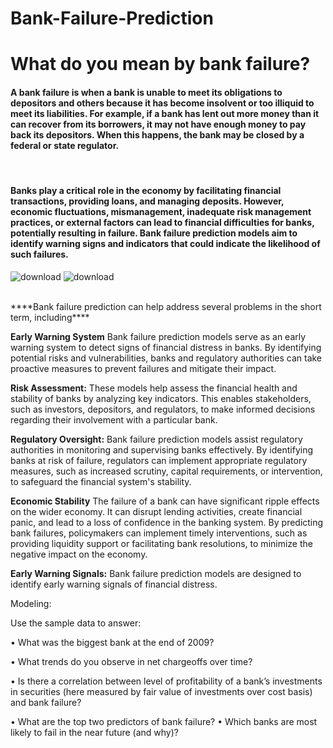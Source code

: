 # Bank-Failure-Prediction
<h1>What do you mean by bank failure?</h1>
<h4>A bank failure is when a bank is unable to meet its obligations to depositors and others because it has become insolvent or too illiquid to meet its liabilities. For example, if a bank has lent out more money than it can recover from its borrowers, it may not have enough money to pay back its depositors. When this happens, the bank may be closed by a federal or state regulator.</h4><br/>
<h4>Banks play a critical role in the economy by facilitating financial transactions, providing loans, and managing deposits. However, economic fluctuations, mismanagement, inadequate risk management practices, or external factors can lead to financial difficulties for banks, potentially resulting in failure. Bank failure prediction models aim to identify warning signs and indicators that could indicate the likelihood of such failures.</h4>



![download](https://github.com/mohansharma077/Bank-Failure-Prediction/assets/104629829/220e2b20-b779-4b46-954a-58564b24d52b)
![download](https://github.com/mohansharma077/Bank-Failure-Prediction/assets/104629829/f21a3b28-fe96-4252-90e4-2adbb6e57fcb)

<br>
****Bank failure prediction can help address several problems in the short term, including****

**Early Warning System**
Bank failure prediction models serve as an early warning system to detect signs of financial distress in banks. By identifying potential risks and vulnerabilities, banks and regulatory authorities can take proactive measures to prevent failures and mitigate their impact.

**Risk Assessment:**
These models help assess the financial health and stability of banks by analyzing key indicators. This enables stakeholders, such as investors, depositors, and regulators, to make informed decisions regarding their involvement with a particular bank.

**Regulatory Oversight:**
Bank failure prediction models assist regulatory authorities in monitoring and supervising banks effectively. By identifying banks at risk of failure, regulators can implement appropriate regulatory measures, such as increased scrutiny, capital requirements, or intervention, to safeguard the financial system's stability.


**Economic Stability**
The failure of a bank can have significant ripple effects on the wider economy. It can disrupt lending activities, create financial panic, and lead to a loss of confidence in the banking system. By predicting bank failures, policymakers can implement timely interventions, such as providing liquidity support or facilitating bank resolutions, to minimize the negative impact on the economy.

**Early Warning Signals:**
Bank failure prediction models are designed to identify early warning signals of financial distress.

Modeling:

Use the sample data to answer:

• What was the biggest bank at the end of 2009?

• What trends do you observe in net chargeoffs over time?

• Is there a correlation between level of profitability of a bank’s investments in securities (here measured by fair value of investments over cost basis) and bank failure?

• What are the top two predictors of bank failure? • Which banks are most likely to fail in the near future (and why)?
